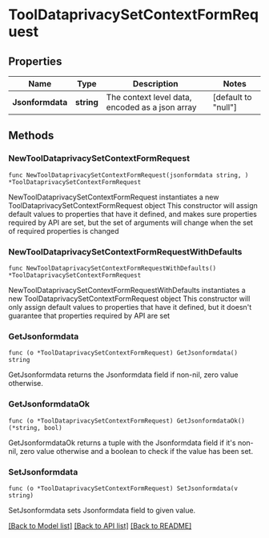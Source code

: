 # ToolDataprivacySetContextFormRequest

## Properties

Name | Type | Description | Notes
------------ | ------------- | ------------- | -------------
**Jsonformdata** | **string** | The context level data, encoded as a json array | [default to "null"]

## Methods

### NewToolDataprivacySetContextFormRequest

`func NewToolDataprivacySetContextFormRequest(jsonformdata string, ) *ToolDataprivacySetContextFormRequest`

NewToolDataprivacySetContextFormRequest instantiates a new ToolDataprivacySetContextFormRequest object
This constructor will assign default values to properties that have it defined,
and makes sure properties required by API are set, but the set of arguments
will change when the set of required properties is changed

### NewToolDataprivacySetContextFormRequestWithDefaults

`func NewToolDataprivacySetContextFormRequestWithDefaults() *ToolDataprivacySetContextFormRequest`

NewToolDataprivacySetContextFormRequestWithDefaults instantiates a new ToolDataprivacySetContextFormRequest object
This constructor will only assign default values to properties that have it defined,
but it doesn't guarantee that properties required by API are set

### GetJsonformdata

`func (o *ToolDataprivacySetContextFormRequest) GetJsonformdata() string`

GetJsonformdata returns the Jsonformdata field if non-nil, zero value otherwise.

### GetJsonformdataOk

`func (o *ToolDataprivacySetContextFormRequest) GetJsonformdataOk() (*string, bool)`

GetJsonformdataOk returns a tuple with the Jsonformdata field if it's non-nil, zero value otherwise
and a boolean to check if the value has been set.

### SetJsonformdata

`func (o *ToolDataprivacySetContextFormRequest) SetJsonformdata(v string)`

SetJsonformdata sets Jsonformdata field to given value.



[[Back to Model list]](../README.md#documentation-for-models) [[Back to API list]](../README.md#documentation-for-api-endpoints) [[Back to README]](../README.md)



